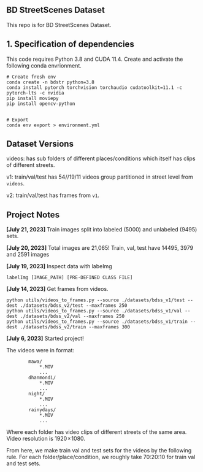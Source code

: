 ## BD StreetScenes Dataset

This repo is for BD StreetScenes Dataset.

## 1. Specification of dependencies 

This code requires Python 3.8 and CUDA 11.4. Create and activate the following conda envrionment.

```
# Create fresh env
conda create -n bdstr python=3.8
conda install pytorch torchvision torchaudio cudatoolkit=11.1 -c pytorch-lts -c nvidia
pip install moviepy
pip install opencv-python


# Export
conda env export > environment.yml
```


## Dataset Versions

videos: has sub folders of different places/conditions which itself has clips of different streets.

v1: train/val/test has 54//19/11 videos group partitioned in street level from `videos`.

v2: train/val/test has frames from `v1`.

## Project Notes

**[July 21, 2023]** Train images split into labeled (5000) and unlabeled (9495) sets.

**[July 20, 2023]** Total images are 21,065! Train, val, test have 14495, 3979 and 2591 images

**[July 19, 2023]** Inspect data with labeImg
```
labelImg [IMAGE_PATH] [PRE-DEFINED CLASS FILE]
```

**[July 14, 2023]** Get frames from videos.

```
python utils/videos_to_frames.py --source ./datasets/bdss_v1/test --dest ./datasets/bdss_v2/test --maxframes 250
python utils/videos_to_frames.py --source ./datasets/bdss_v1/val --dest ./datasets/bdss_v2/val --maxframes 250
python utils/videos_to_frames.py --source ./datasets/bdss_v1/train --dest ./datasets/bdss_v2/train --maxframes 300
```

**[July 6, 2023]** Started project!

The videos were in format:

```videos/
        mawa/
            *.MOV
            ...
        dhanmondi/
            *.MOV
            ...
        night/
            *.MOV
            ...
        rainydays/
            *.MOV
            ...
```

Where each folder has video clips of different streets of the same area. Video resolution is 1920 × 1080.

From here, we make train val and test sets for the videos by the following rule. For each folder/place/condition, we roughly take 70:20:10 for train val and test sets.
